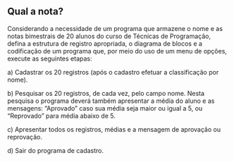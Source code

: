 ## Qual a nota?
Considerando a necessidade de um programa que armazene o nome e as notas bimestrais de 20 alunos do curso de Técnicas de Programação, defina a estrutura de registro apropriada, o diagrama de blocos e a codificação de um programa que, por meio do uso de um menu de opções, execute as seguintes etapas:

a) Cadastrar os 20 registros (após o cadastro efetuar a classificação por nome).

b) Pesquisar os 20 registros, de cada vez, pelo campo nome. Nesta pesquisa o programa deverá
também apresentar a média do aluno e as mensagens: “Aprovado” caso sua média seja maior ou
igual a 5, ou “Reprovado” para média abaixo de 5.

c) Apresentar todos os registros, médias e a mensagem de aprovação ou reprovação.

d) Sair do programa de cadastro.